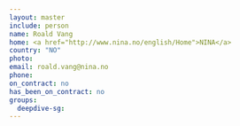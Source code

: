 ```yaml
---
layout: master
include: person
name: Roald Vang
home: <a href="http://www.nina.no/english/Home">NINA</a>
country: "NO"
photo:
email: roald.vang@nina.no
phone:
on_contract: no
has_been_on_contract: no
groups:
  deepdive-sg:
---
```

